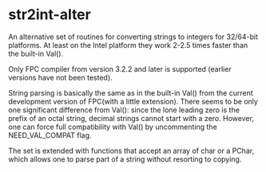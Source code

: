# str2int-alter
An alternative set of routines for converting strings to integers for 32/64-bit platforms.
At least on the Intel platform they work 2-2.5 times faster than the built-in Val().

Only FPC compiler from version 3.2.2 and later is supported (earlier versions have not been tested).


String parsing is basically the same as in the built-in Val() from the current development version of FPC(with a little extension).
There seems to be only one significant difference from Val(): since the lone leading zero is the prefix of an octal string, decimal strings cannot start with a zero.
However, one can force full compatibility with Val() by uncommenting the NEED_VAL_COMPAT flag.
 
The set is extended with functions that accept an array of char or a PChar, which allows one to parse part of a string without resorting to copying.
